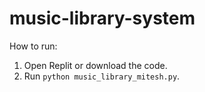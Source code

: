 # music-library-system

How to run:
1. Open Replit or download the code.
2. Run `python music_library_mitesh.py`.

